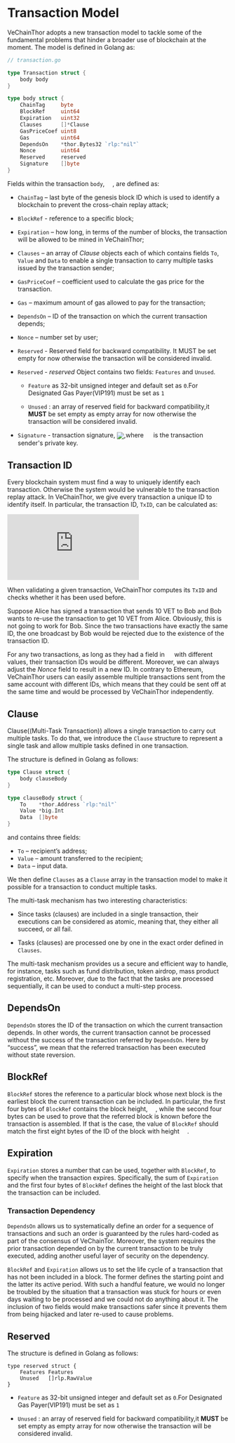 # Transaction Model

VeChainThor adopts a new transaction model to tackle some of the fundamental problems that hinder a broader use of blockchain at the moment. The model is defined in Golang as:

```go
// transaction.go

type Transaction struct {
	body body
}

type body struct {
	ChainTag     byte			
	BlockRef     uint64
	Expiration   uint32
	Clauses      []*Clause
	GasPriceCoef uint8
	Gas          uint64
	DependsOn    *thor.Bytes32 `rlp:"nil"`
	Nonce        uint64
	Reserved     reserved
	Signature    []byte
}
```
 
Fields within the transaction `body`,  <img src="https://latex.codecogs.com/svg.latex?%5Cinline%20%5Clarge%20%5COmega" height = "14px" align=center />, are defined as:

* `ChainTag` – last byte of the genesis block ID which is used to identify a blockchain to prevent the cross-chain replay attack;
* `BlockRef` - reference to a specific block;
* `Expiration` – how long, in terms of the number of blocks, the transaction will be allowed to be mined in VeChainThor;
* `Clauses` – an array of *Clause* objects each of which contains fields `To`, `Value` and `Data` to enable a single transaction to carry multiple tasks issued by the transaction sender;
* `GasPriceCoef` – coefficient used to calculate the gas price for the transaction.
* `Gas` – maximum amount of gas allowed to pay for the transaction;
* `DependsOn` – ID of the transaction on which the current transaction depends;
* `Nonce` – number set by user;
* `Reserved` - Reserved field for backward compatibility. It MUST be set empty for now otherwise the transaction will be considered invalid.

* `Reserved` - *reserved* Object contains two fields: `Features` and `Unused`. 
  * `Feature` as 32-bit unsigned integer and default set as `0`.For Designated Gas Payer(VIP191) must be set as `1`
  
  * `Unused` : an array of reserved field for backward compatibility,it **MUST** be set empty as empty array for now otherwise the transaction will be considered invalid.

* `Signature` - transaction signature, <img src="https://latex.codecogs.com/svg.latex?%5Cinline%20%5Clarge%20sig%3Dsign%5CBig%28hash%5Cbig%28rlp%28%5COmega-%5C%7Bsig%5C%7D%29%5Cbig%29%2C%5C%2Csk%5CBig%29" align=center />,where <img src="https://latex.codecogs.com/svg.latex?%5Cinline%20%5Clarge%20sk" height = "14px" align=center /> is the transaction sender's private key.

## Transaction ID

Every blockchain system must find a way to uniquely identify each transaction. Otherwise the system would be vulnerable to the transaction replay attack. In VeChainThor, we give every transaction a unique ID to identify itself. In particular, the transaction ID, `TxID`, can be calculated as:

![image-1](https://latex.codecogs.com/svg.latex?%5Cinline%20%5Clarge%20TxID%3Dhash%5Cbig%28hash%28%5COmega-%5C%7Bsig%5C%7D%29%2C%5Ctextrm%7Bsigner_address%7D%5Cbig%29)

When validating a given transaction, VeChainThor computes its `TxID` and checks whether it has been used before. 

Suppose Alice has signed a transaction that sends 10 VET to Bob and Bob wants to re-use the transaction to get 10 VET from Alice. Obviously, this is not going to work for Bob. Since the two transactions have exactly the same ID, the one broadcast by Bob would be rejected due to the existence of the transaction ID. 

For any two transactions, as long as they had a field in <img src="https://latex.codecogs.com/svg.latex?%5Cinline%20%5Clarge%20%5COmega-%5C%7Bsig%5C%7D" height = "14px" align=center /> with different values, their transaction IDs would be different. Moreover, we can always adjust the *Nonce* field to result in a new ID. In contrary to Ethereum, VeChainThor users can easily assemble multiple transactions sent from the same account with different IDs, which means that they could be sent off at the same time and would be processed by VeChainThor independently.

## Clause 

Clause((Multi-Task Transaction)) allows a single transaction to carry out multiple tasks. To do that, we introduce the `Clause` structure to represent a single task and allow multiple tasks defined in one transaction. 

The structure is defined in Golang as follows:

```go
type Clause struct {
	body clauseBody
}

type clauseBody struct {
	To    *thor.Address `rlp:"nil"`
	Value *big.Int
	Data  []byte
}
```

and contains three fields:

* `To` – recipient’s address;
* `Value` – amount transferred to the recipient;
* `Data` – input data.

We then define `Clauses` as a `Clause` array in the transaction model to make it possible for a transaction to conduct multiple tasks. 

The multi-task mechanism has two interesting characteristics:

* Since tasks (clauses) are included in a single transaction, their executions can be considered as atomic, meaning that, they either all succeed, or all fail.

* Tasks (clauses) are processed one by one in the exact order defined in `Clauses`.

The multi-task mechanism provides us a secure and efficient way to handle, for instance, tasks such as fund distribution, token airdrop, mass product registration, etc. Moreover, due to the fact that the tasks are processed sequentially, it can be used to conduct a multi-step process. 

## DependsOn

 `DependsOn` stores the ID of the transaction on which the current transaction depends. In other words, the current transaction cannot be processed without the success of the transaction referred by `DependsOn`. Here by “success”, we mean that the referred transaction has been executed without state reversion.

 ## BlockRef

 `BlockRef` stores the reference to a particular block whose next block is the earliest block the current transaction can be included. In particular, the first four bytes of `BlockRef` contains the block height, <img src="https://latex.codecogs.com/svg.latex?%5Cinline%20%5Clarge%20h" height = "14px" align=center />, while the second four bytes can be used to prove that the referred block is known before the transaction is assembled. If that is the case, the value of `BlockRef` should match the first eight bytes of the ID of the block with height <img src="https://latex.codecogs.com/svg.latex?%5Cinline%20%5Clarge%20h" height = "14px" align=center />. 

## Expiration
 `Expiration` stores a number that can be used, together with `BlockRef`, to specify when the transaction expires. Specifically, the sum of `Expiration` and the first four bytes of `BlockRef` defines the height of the last block that the transaction can be included.

### Transaction Dependency

`DependsOn` allows us to systematically define an order for a sequence of transactions and such an order is guaranteed by the rules hard-coded as part of the consensus of VeChainTor. Moreover, the system requires the prior transaction depended on by the current transaction to be truly executed, adding another useful layer of security on the dependency.

`BlockRef` and `Expiration` allows us to set the life cycle of a transaction that has not been included in a block. The former defines the starting point and the latter its active period. With such a handful feature, we would no longer be troubled by the situation that a transaction was stuck for hours or even days waiting to be processed and we could not do anything about it. The inclusion of two fields would make transactions safer since it prevents them from being hijacked and later re-used to cause problems.

## Reserved
The structure is defined in Golang as follows:
```
type reserved struct {
	Features Features
	Unused   []rlp.RawValue
}
``` 
 * `Feature` as 32-bit unsigned integer and default set as `0`.For Designated Gas Payer(VIP191) must be set as `1`
  
  * `Unused` : an array of reserved field for backward compatibility,it **MUST** be set empty as empty array for now otherwise the transaction will be considered invalid.
